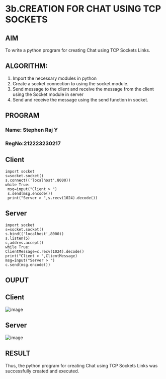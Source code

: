 # 3b.CREATION FOR CHAT USING TCP SOCKETS
## AIM
To write a python program for creating Chat using TCP Sockets Links.
## ALGORITHM:
1. Import the necessary modules in python
2. Create a socket connection to using the socket module.
3. Send message to the client and receive the message from the client using the Socket module in
 server
4. Send and receive the message using the send function in socket.
## PROGRAM
### Name: Stephen Raj Y
### RegNo:212223230217
## Client
```
import socket
s=socket.socket()
s.connect(('localhost',8000))
while True:
 msg=input("Client > ")
 s.send(msg.encode())
 print("Server > ",s.recv(1024).decode())
```
 ## Server
 ```
import socket
s=socket.socket()
s.bind(('localhost',8000))
s.listen(5)
c,addr=s.accept()
while True:
 ClientMessage=c.recv(1024).decode()
 print("Client > ",ClientMessage)
 msg=input("Server > ")
 c.send(msg.encode())
```
## OUPUT
## Client

![image](https://github.com/user-attachments/assets/454ea58d-df21-4922-bf45-a813b3673679)

## Server

![image](https://github.com/user-attachments/assets/3d20eaa8-d4db-4662-a3da-320fce0f70ed)

## RESULT
Thus, the python program for creating Chat using TCP Sockets Links was successfully 
created and executed.

